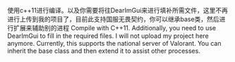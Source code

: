 使用c++11进行编译。以及你需要将往DearImGui来进行填补所需文件，这里不再进行上传到我的项目了，目前此支持国服无畏契约，你可以继承base类，然后进行扩展来辅助别的进程
Compile with C++11. Additionally, you need to use DearImGui to fill in the required files. I will not upload my project here anymore. Currently, this supports the national server of Valorant. You can inherit the base class and then extend it to assist other processes.
